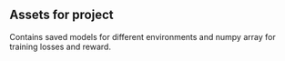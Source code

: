 ## Assets for project
 Contains saved models for different environments and numpy array for training losses and reward. 